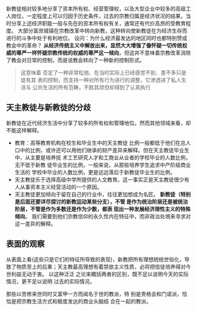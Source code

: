 新教徒相对较多地分享了资本所有权、经营管理权，以及大型企业中较多的高级工人岗位，一定程度上可以归因于历史条件，过去的宗教归属是经济状况的结果，当时分享上述经济职能一般与先在的资本所有权有关，通常还有代价高昂的受教育程度。
大部分富庶城镇在宗教改革中转向新教，这种转向使新教徒在为经济生存而进行的斗争中处于有利地位。
设问：为什么经济最发达的地区同时也都特别赞成教会中的革命？
**从经济传统主义中解放出来，显然大大增强了像怀疑一切传统权威的尊严一样怀疑宗教传统的权威的尊严这一倾向**，但这并不意味着宗教改革消除了教会对日常的控制，而是说教会转向了一种新的控制形式。
>这意味着 否定了一种非常松弛、在当时实际上已经感觉不到、差不多只是徒有其 表的控制，而支持一种对所有行为进行的调整，它渗透进了私人生活与 公共生活的所有范畴，不胜其烦但却得到了认真执行

## 天主教徒与新教徒的分歧
新教徒在近代经济生活中分享了较多的所有权和管理地位。然而其他领域来看，却不能这样解释。
- 教育：高等教育机构在校生和毕业生中的天主教徒 比例一般都低于他们在总人口中的比例，或许还可以用他们继承的财产差异来解释。但在天主教徒毕业生中，从主要是培养技 术工艺研究人才和工商业从业者的学校毕业的人数比例，无不低于新教 徒毕业生的比例，一般来说，从那些培养学生追求中产阶级商业生活的 学校中毕业的人数比例，更是远远落后于新教徒毕业生的比例。
- 天主教徒乐于选择高级中学所提供的人文教育。这一事实正是天主教徒很少有人从事资本主义经营活动的一个原因。
- 天主教徒更加倾向于留在自己的行业中，往往更加想成为名匠。
**新教徒（特别是后面还要详尽探讨的新教运动某些分支），不管 是作为统治阶层还是被统治阶层，不管是作为多数还是作为少数，都表 现出一种发展经济理性主义的特殊倾向**。
我们需要到他们宗教信仰的永久性内在特征中，而非政治处境来寻求对这一差异的解释。
## 表面的观察
从表面上看(这些只是它们的特征所导致的表现)，新教把所有理想统统世俗化，导致了物质至上的后果；天主教最高理想有着禁欲主义性质，必将把信徒培养得对今世利益无动于衷。
以这种泛泛 之论来概括两者的区别，既不足以说明今天的实际情况，更不足以说明 过去的实际情况。

那些以苦修来世同时又富甲一方而闻名于世的教派，特 别是贵格会和门诺派，恰恰是把宗教生活方式和极度发达的商业头脑结 合在一起的教派。
